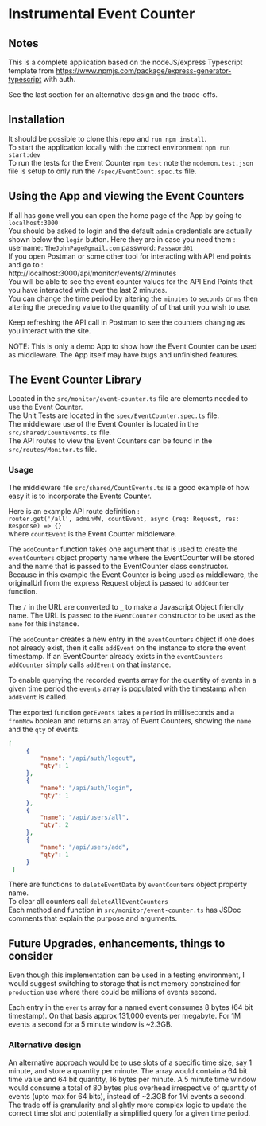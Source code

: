 # Instrumental Event Counter
## Notes
This is a complete application based on the nodeJS/express Typescript template
from https://www.npmjs.com/package/express-generator-typescript with auth.  

See the last section for an alternative design and the trade-offs.  
## Installation
It should be possible to clone this repo and `run npm install`.  
To start the application locally with the correct environment `npm run start:dev`  
To run the tests for the Event Counter `npm test` note the `nodemon.test.json` file is setup to only run the `/spec/EventCount.spec.ts` file.  
## Using the App and viewing the Event Counters
If all has gone well you can open the home page of the App by going to `localhost:3000`  
You should be asked to login and the default `admin` credentials are actually shown below the `login` button. Here they
are in case you need them :  
username: `TheJohnPage@gmail.com` password: `Password@1`  
If you open Postman or some other tool for interacting with API end points and go to :  
http://localhost:3000/api/monitor/events/2/minutes  
You will be able to see the event counter values for the API End Points that you have interacted with
over the last 2 minutes.  
You can change the time period by altering the `minutes` to `seconds` or `ms` then
altering the preceding value to the quantity of of that unit you wish to use.  

Keep refreshing the API call in Postman to see the counters changing as you interact with the site.  


NOTE: This is only a demo App to show how the Event Counter can be used as
middleware. The App itself may have bugs and unfinished features.  
## The Event Counter Library
Located in the `src/monitor/event-counter.ts` file are elements needed to use the Event Counter.  
The Unit Tests are located in the `spec/EventCounter.spec.ts` file.  
The middleware use of the Event Counter is located in the `src/shared/CountEvents.ts` file.  
The API routes to view the Event Counters can be found in the `src/routes/Monitor.ts` file.  
### Usage
The middleware file `src/shared/CountEvents.ts` is a good example of how easy it is to incorporate the Events Counter.  


Here is an example API route definition :  
`router.get('/all', adminMW, countEvent, async (req: Request, res: Response) => {}`  
where `countEvent` is the Event Counter middleware.  


The `addCounter` function takes one argument that is used to create the `eventCounters` object property name where the
EventCounter will be stored and the name that is passed to the EventCounter class constructor. Because in this example
the Event Counter is being used as middleware, the originalUrl from the express Request object is passed to
`addCounter` function.  


The `/` in the URL are converted to `_` to make a Javascript Object friendly name. The URL is passed to
the `EventCounter` constructor to be used as the `name` for this instance.  


The `addCounter` creates a new entry in the `eventCounters` object if one does not already exist, then it calls
`addEvent` on the instance to store the event timestamp. If an EventCounter already exists in the `eventCounters`
`addCounter` simply calls `addEvent` on that instance.  


To enable querying the recorded events array for the quantity of events in a given time period the `events` array
is populated with the timestamp when `addEvent` is called. 

The exported function `getEvents` takes a `period` in milliseconds and a `fromNow` boolean and returns
an array of Event Counters, showing the `name` and the `qty` of events.  
```json
[  
     {  
         "name": "/api/auth/logout",  
         "qty": 1  
     },  
     {  
         "name": "/api/auth/login",  
         "qty": 1  
     },  
     {  
         "name": "/api/users/all",  
         "qty": 2  
     },  
     {  
         "name": "/api/users/add",  
         "qty": 1  
     }  
 ]  
```
There are functions to `deleteEventData` by `eventCounters` object property name.  
To clear all counters call `deleteAllEventCounters`  
Each method and function in `src/monitor/event-counter.ts` has JSDoc comments that explain the purpose
and arguments.  
## Future Upgrades, enhancements, things to consider
Even though this implementation can be used in a testing environment, I would suggest switching to
storage that is not memory constrained for `production` use where there could be millions of events
second.  

Each entry in the `events` array for a named event consumes 8 bytes (64 bit timestamp). On that basis
approx 131,000 events per megabyte. For 1M events a second for a 5 minute window is ~2.3GB.  
### Alternative design
An alternative approach would be to use slots of a specific time size, say 1 minute, and store
a quantity per minute. The array would contain a 64 bit time value and 64 bit quantity, 16 bytes per minute.
A 5 minute time window would consume a total of 80 bytes plus overhead irrespective of quantity of events
(upto max for 64 bits), instead of ~2.3GB for 1M events a second. The trade off is 
granularity and slightly more complex logic to update the correct time slot and potentially a simplified query
for a given time period.
